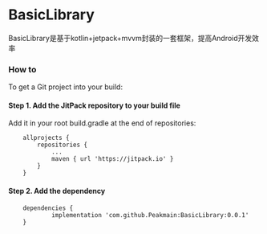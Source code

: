 # BasicLibrary
BasicLibrary是基于kotlin+jetpack+mvvm封装的一套框架，提高Android开发效率

### How to

To get a Git project into your build:

#### Step 1. Add the JitPack repository to your build file

Add it in your root build.gradle at the end of repositories:
```
	allprojects {
		repositories {
			...
			maven { url 'https://jitpack.io' }
		}
	}
```
#### Step 2. Add the dependency
```
	dependencies {
	        implementation 'com.github.Peakmain:BasicLibrary:0.0.1'
	}
```
